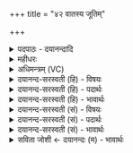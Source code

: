 +++
title = "४२ वातस्य जूतिम्"

+++
<details><summary>पदपाठः - दयानन्दादि</summary>

वात॑स्य। जू॒तिम्। वरु॑णस्य। नाभि॑म्। अश्व॑म्। ज॒ज्ञा॒नम्। स॒रि॒रस्य॑। मध्ये॑। शिशु॑म्। न॒दीना॑म्। हरि॑म्। अद्रि॑बुध्न॒मित्यद्रि॑बुध्नम्। अग्ने॑। मा। हि॒ꣳसीः॒। प॒र॒मे। व्यो॑म॒न्निति॒ विऽओ॑मन्। ४२।
</details>

<details><summary>महीधरः</summary>

म० अश्वशिर ईशाने उपदधाति । हे अग्ने चित्याग्ने, त्वमश्वमिमं मा हिंसीः ज्वालया मा दह । कीदृशम् । वातस्य जूतिं जूतिर्गतिः प्रीतिर्वा । वायोर्गतिस्वरूपं वायुवच्छीघ्रगतिमित्यर्थः । वायोः प्रीतिं प्रेमपात्रं वरुणस्य नाभिं जलेशस्य नाभिमिव नाभिः अन्तरं यथा नरेण स्वनाभिर्वस्त्रावरणादिना पाल्यते मध्ये समुद्रे जज्ञानं जायमानम् । 'जन् जनने' ह्वादिः शानच् 'गमहन-'(पा० ६ । ४ । ९८ ) इत्युपधालोपः । अप्सुयोनिर्वा अश्वः' इति श्रुत्यन्तरात् । अतएव नदीनां शिशुं बालं नदीपतिः समुद्रः पिता अतएव नदीनां मातृत्वात्तच्छिशुम् । हरिं हरितवर्णं यद्वारूढं नरं हरतीति हरिस्तम् । अद्रिबुध्नमद्रिर्गिरिः बुघ्नं मूलं कारणं यासां ता अद्रिबुध्ना आपस्तज्जातमद्रिबुध्नम् अपत्य प्रत्ययलोपः । यद्वा बुध्नपदे नकार उपजनश्छान्दसः । अद्रिबुध्नमद्रिभिर्बुद्धं ज्ञातम् पथि तत्खुरैः क्षुण्णानद्रीन्पाषाणान्दृष्ट्वा नरैर्ज्ञातं यदत्राश्वो गत इति उत्कृष्टमित्यर्थः । परमे व्योमन् एषु लोकेषु निषीदन्तमिति शेषः । 'इमे वै लोकाः परमं व्योम' ( ७ । ५।२।१८) इति श्रुतेः । यद्वा विविधमोम अवनं रक्षणं परममुत्कृष्टं यद्व्योम नानोपद्रवेभ्यः पालनं तत्र स्थापितमिति शेषः ॥ ४२ ॥  
त्रिचत्वारिंशी।
</details>

<details><summary>अधिमन्त्रम् (VC)</summary>

- अग्निर्देवता
- विरूप ऋषिः
- निचृत्त्रिष्टुप्
- धैवतः
</details>

<details><summary>दयानन्द-सरस्वती (हि) - विषयः</summary>

फिर विद्वान् पुरुष को क्या करना चाहिये, यह विषय अगले मन्त्र में कहा है ॥
</details>

<details><summary>दयानन्द-सरस्वती (हि) - पदार्थः</summary>

पदार्थान्वयभाषाः -  हे (अग्ने) तेजस्विन् विद्वन् ! आप (परमे व्योमन्) सर्वव्याप्त उत्तम आकाश में (वातस्य) वायु के (मध्ये) मध्य में (जूतिम्) वेगरूप (अश्वम्) अश्व को (सरिरस्य) जलमय (वरुणस्य) उत्तम समुद्र के (नाभिम्) बन्धन को और (नदीनाम्) नदियों के प्रभाव से (जज्ञानम्) प्रकट हुए (शिशुम्) बालक के तुल्य वर्त्तमान (हरिम्) नील वर्णयुक्त (अद्रिबुध्नम्) सूक्ष्म मेघ को (मा) मत (हिंसीः) नष्ट कीजिये ॥४२ ॥
</details>

<details><summary>दयानन्द-सरस्वती (हि) - भावार्थः</summary>

भावार्थभाषाः -  इस मन्त्र में वाचकलुप्तोपमालङ्कार है। मनुष्यों को चाहिये कि प्रमाद को छोड़ के आकाश में वर्त्तमान वायु के वेग और वर्षा के प्रबन्धरूप मेघ का विनाश न करके अपनी-अपनी अवस्था को बढ़ावें ॥४२ ॥
</details>

<details><summary>दयानन्द-सरस्वती (सं) - विषयः</summary>

पुनस्तेन किं कार्य्यमित्याह ॥
</details>

<details><summary>दयानन्द-सरस्वती (सं) - पदार्थः</summary>

पदार्थान्वयभाषाः -  हे अग्ने विद्वस्त्वं परमे व्योमन् वातस्य मध्ये जूतिमश्वं सरिरस्य वरुणस्य नाभिं नदीनां जज्ञानं शिशुं बालमिव वर्त्तमानं हरिमद्रिबुध्नं मा हिंसीः ॥४२ ॥
</details>

<details><summary>दयानन्द-सरस्वती (सं) - भावार्थः</summary>

भावार्थभाषाः -  अत्र वाचकलुप्तोपमालङ्कारः। मनुष्यैः प्रमादेनावकाशे वर्त्तमानं वायुवेगं वृष्टिप्रबन्धं मेघमहत्वा जीवनं वर्धनीयम् ॥४२ ॥
</details>

<details><summary>सविता जोशी ← दयानन्दः (म) - भावार्थः</summary>

भावार्थभाषाः -  या मंत्रात वाचकलुप्तोपमालंकार आहे. माणसांनी प्रमाद करणे सोडून द्यावे. आकाशातील वायूचा वेग व वृष्टी करणारा मेघ याचा नाश न करता आपले आयुष्य वाढवावे.
</details>
